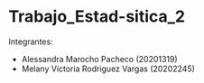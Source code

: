 # Trabajo_Estad-sitica_2

Integrantes: 
- Alessandra Marocho Pacheco (20201319)
- Melany Victoria Rodriguez Vargas (20202245)
